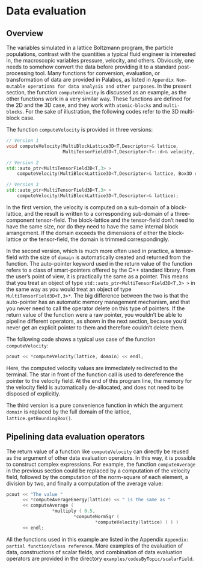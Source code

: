 # Data evaluation<div id="DataEvaluation"></div>
## Overview
The variables simulated in a lattice Boltzmann program, the particle populations, contrast with the quantities a typical fluid engineer is interested in, the macroscopic variables pressure, velocity, and others. Obviously, one needs to somehow convert the data before providing it to a standard post-processing tool. Many functions for conversion, evaluation, or transformation of data are provided in Palabos, as listed in `Appendix Non-mutable operations for data analysis and other purposes`. In the present section, the function `computeVelocity` is discussed as an example, as the other functions work in a very similar way. These functions are defined for the 2D and the 3D case, and they work with `atomic-blocks` and `multi-blocks`. For the sake of illustration, the following codes refer to the 3D multi-block case.

The function `computeVelocity` is provided in three versions:

```C++
// Version 1
void computeVelocity(MultiBlockLattice3D<T,Descriptor>& lattice,
                     MultiTensorField3D<T,Descriptor<T>::d>& velocity, Box3D domain);

// Version 2
std::auto_ptr<MultiTensorField3D<T,3> >
    computeVelocity(MultiBlockLattice3D<T,Descriptor>& lattice, Box3D domain);

// Version 3
std::auto_ptr<MultiTensorField3D<T,3> >
    computeVelocity(MultiBlockLattice3D<T,Descriptor>& lattice);
```

In the first version, the velocity is computed on a sub-domain of a block-lattice, and the result is written to a corresponding sub-domain of a three-component tensor-field. The block-lattice and the tensor-field don’t need to have the same size, nor do they need to have the same internal block arrangement. If the domain exceeds the dimensions of either the block-lattice or the tensor-field, the domain is trimmed correspondingly.

In the second version, which is much more often used in practice, a tensor-field with the size of `domain` is automatically created and returned from the function. The auto-pointer keyword used in the return value of the function refers to a class of smart-pointers offered by the C++ standard library. From the user’s point of view, it is practically the same as a pointer. This means that you treat an object of type `std::auto_ptr<MultiTensorField3D<T,3> >` in the same way as you would treat an object of type `MultiTensorField3D<T,3>*`. The big difference between the two is that the auto-pointer has an automatic memory management mechanism, and that you never need to call the operator delete on this type of pointers. If the return value of the function were a raw pointer, you wouldn’t be able to pipeline different operators, as shown in the next section, because you’d never get an explicit pointer to them and therefore couldn’t delete them.

The following code shows a typical use case of the function `computeVelocity`:

```C++
pcout << *computeVelocity(lattice, domain) << endl;
```

Here, the computed velocity values are immediately redirected to the terminal. The star in front of the function call is used to dereference the pointer to the velocity field. At the end of this program line, the memory for the velocity field is automatically de-allocated, and does not need to be disposed of explicitly.

The third version is a pure convenience function in which the argument `domain` is replaced by the full domain of the lattice, `lattice.getBoundingBox()`.

## Pipelining data evaluation operators
The return value of a function like `computeVelocity` can directly be reused as the argument of other data evaluation operators. In this way, it is possible to construct complex expressions. For example, the function `computeAverage` in the previous section could be replaced by a computation of the velocity field, followed by the computation of the norm-square of each element, a division by two, and finally a computation of the average value:

```C++
pcout << "The value "
      << *computeAverageEnergy(lattice) << " is the same as "
      << computeAverage (
                 *multiply ( 0.5,
                         *computeNormSqr (
                                 *computeVelocity(lattice) ) ) )
      << endl;
```

All the functions used in this example are listed in the Appendix `Appendix: partial function/class reference`. More examples of the evaluation of data, constructions of scalar fields, and combination of data evaluation operators are provided in the directory `examples/codesByTopic/scalarField`.
